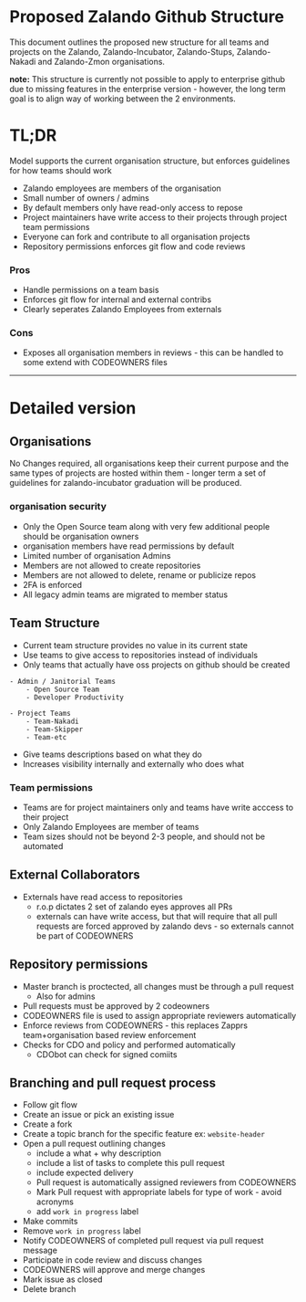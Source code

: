 # Proposed Zalando Github Structure

This document outlines the proposed new structure for all teams and projects on the Zalando, Zalando-Incubator, Zalando-Stups, Zalando-Nakadi and Zalando-Zmon organisations. 

**note:** This structure is currently not possible to apply to enterprise github due to missing features
in the enterprise version - however, the long term goal is to align way of working between the
2 environments. 


# TL;DR
Model supports the current organisation structure, but enforces guidelines for how teams should work

- Zalando employees are members of the organisation
- Small number of owners / admins
- By default members only have read-only access to repose
- Project maintainers have write access to their projects through project team permissions
- Everyone can fork and contribute to all organisation projects
- Repository permissions enforces git flow and code reviews

### Pros
- Handle permissions on a team basis
- Enforces git flow for internal and external contribs
- Clearly seperates Zalando Employees from externals

### Cons
- Exposes all organisation members in reviews - this can be handled to some extend with CODEOWNERS files

----- 


# Detailed version

## Organisations
No Changes required, all organisations  keep their current purpose and the same types of projects are hosted within them - longer term a set of guidelines for zalando-incubator graduation will be produced. 

### organisation security
- Only the Open Source team along with very few additional people should be organisation owners
- organisation members have read permissions by default
- Limited number of organisation Admins
- Members are not allowed to create repositories
- Members are not allowed to delete, rename or publicize repos
- 2FA is enforced
- All legacy admin teams are migrated to member status


## Team Structure
- Current team structure provides no value in its current state
- Use teams to give access to repositories instead of individuals
- Only teams that actually have oss projects on github should be created

```
- Admin / Janitorial Teams
    - Open Source Team
    - Developer Productivity

- Project Teams
    - Team-Nakadi
    - Team-Skipper 
    - Team-etc
```

- Give teams descriptions based on what they do
- Increases visibility internally and externally who does what


### Team permissions
- Teams are for project maintainers only and teams have write acccess to their project
- Only Zalando Employees are member of teams
- Team sizes should not be beyond 2-3 people, and should not be automated


## External Collaborators
- Externals have read access to repositories 
    - r.o.p dictates 2 set of zalando eyes approves all PRs
    - externals can have write access, but that will require that all pull requests are forced approved by zalando devs - so externals cannot be part of CODEOWNERS

## Repository permissions
- Master branch is proctected, all changes must be through a pull request
    - Also for admins
- Pull requests must be approved by 2 codeowners
- CODEOWNERS file is used to assign appropriate reviewers automatically
- Enforce reviews from CODEOWNERS - this replaces Zapprs team+organisation based review enforcement
- Checks for CDO and policy and performed automatically
    - CDObot can check for signed comiits


## Branching and pull request process
- Follow git flow
- Create an issue or pick an existing issue
- Create a fork
- Create a topic branch for the specific feature ex: `website-header`
- Open a pull request outlining changes
    - include a what + why description
    - include a list of tasks to complete this pull request
    - include expected delivery
    - Pull request is automatically assigned reviewers from CODEOWNERS
    - Mark Pull request with appropriate labels for type of work - avoid acronyms
    - add `work in progress` label
- Make commits
- Remove `work in progress` label
- Notify CODEOWNERS of completed pull request via pull request message
- Participate in code review and discuss changes
- CODEOWNERS will approve and merge changes
- Mark issue as closed
- Delete branch